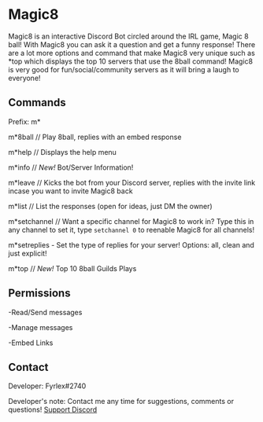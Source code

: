 Magic8
============

Magic8 is an interactive Discord Bot circled around the IRL game, Magic 8 ball! With Magic8 you can ask it a question and get a funny response! There are a lot more options and command that make Magic8 very unique such as \*top which displays the top 10 servers that use the 8ball command! Magic8 is very good for fun/social/community servers as it will bring a laugh to everyone! 



## Commands
Prefix: m*

m*8ball // Play 8ball, replies with an embed response

m*help // Displays the help menu

m*info // *New!* Bot/Server Information!

m*leave // Kicks the bot from your Discord server, replies with the invite link incase you want to invite Magic8 back

m*list // List the responses (open for ideas, just DM the owner)

m*setchannel // Want a specific channel for Magic8 to work in? Type this in any channel to set it, type `setchannel 0` to reenable Magic8 for all channels!

m*setreplies - Set the type of replies for your server! Options: all, clean and just explicit!

m*top // *New!* Top 10 8ball Guilds Plays



## Permissions

-Read/Send messages

-Manage messages

-Embed Links

## Contact
Developer: Fyrlex#2740

Developer's note: Contact me any time for suggestions, comments or questions!
[Support Discord](https://dicsord.gg/MYKfu5Q "Magic8 Support Server")
